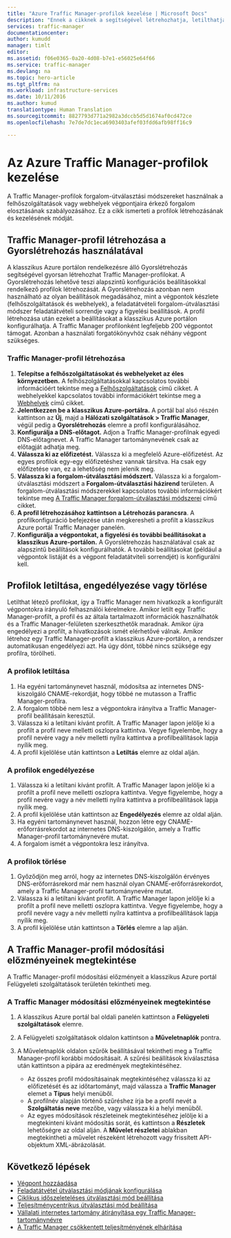 ```yaml
---
title: "Azure Traffic Manager-profilok kezelése | Microsoft Docs"
description: "Ennek a cikknek a segítségével létrehozhatja, letilthatja, engedélyezheti, törölheti és megtekintheti az Azure Traffic Manager-profilok előzményeit."
services: traffic-manager
documentationcenter: 
author: kumudd
manager: timlt
editor: 
ms.assetid: f06e0365-0a20-4d08-b7e1-e56025e64f66
ms.service: traffic-manager
ms.devlang: na
ms.topic: hero-article
ms.tgt_pltfrm: na
ms.workload: infrastructure-services
ms.date: 10/11/2016
ms.author: kumud
translationtype: Human Translation
ms.sourcegitcommit: 8827793d771a2982a3dccb5d5d1674af0cd472ce
ms.openlocfilehash: 7e7de7dc1eca6903403afef03fdd6afb98ff16c9

---
```


# <a name="manage-an-azure-traffic-manager-profile"></a>Az Azure Traffic Manager-profilok kezelése

A Traffic Manager-profilok forgalom-útválasztási módszereket használnak a felhőszolgáltatások vagy webhelyek végpontjaira érkező forgalom elosztásának szabályozásához. Ez a cikk ismerteti a profilok létrehozásának és kezelésének módját.

## <a name="create-a-traffic-manager-profile-using-quick-create"></a>Traffic Manager-profil létrehozása a Gyorslétrehozás használatával

A klasszikus Azure portálon rendelkezésre álló Gyorslétrehozás segítségével gyorsan létrehozhat Traffic Manager-profilokat. A Gyorslétrehozás lehetővé teszi alapszintű konfigurációs beállításokkal rendelkező profilok létrehozását. A Gyorslétrehozás azonban nem használható az olyan beállítások megadásához, mint a végpontok készlete (felhőszolgáltatások és webhelyek), a feladatátvételi forgalom-útválasztási módszer feladatátvételi sorrendje vagy a figyelési beállítások. A profil létrehozása után ezeket a beállításokat a klasszikus Azure portálon konfigurálhatja. A Traffic Manager profilonként legfeljebb 200 végpontot támogat. Azonban a használati forgatókönyvhöz csak néhány végpont szükséges.

### <a name="to-create-a-traffic-manager-profile"></a>Traffic Manager-profil létrehozása

1. **Telepítse a felhőszolgáltatásokat és webhelyeket az éles környezetben.** A felhőszolgáltatásokkal kapcsolatos további információért tekintse meg a [Felhőszolgáltatások](http://go.microsoft.com/fwlink/p/?LinkId=314074) című cikket. A webhelyekkel kapcsolatos további információkért tekintse meg a [Webhelyek](http://go.microsoft.com/fwlink/p/?LinkId=393327) című cikket.
2. **Jelentkezzen be a klasszikus Azure-portálra.** A portál bal alsó részén kattintson az **Új**, majd a **Hálózati szolgáltatások > Traffic Manager**, végül pedig a **Gyorslétrehozás** elemre a profil konfigurálásához.
3. **Konfigurálja a DNS-előtagot.** Adjon a Traffic Manager-profilnak egyedi DNS-előtagnevet. A Traffic Manager tartománynevének csak az előtagját adhatja meg.
4. **Válassza ki az előfizetést.** Válassza ki a megfelelő Azure-előfizetést. Az egyes profilok egy-egy előfizetéshez vannak társítva. Ha csak egy előfizetése van, ez a lehetőség nem jelenik meg.
5. **Válassza ki a forgalom-útválasztási módszert.** Válassza ki a forgalom-útválasztási módszert a **Forgalom-útválasztási házirend** területen. A forgalom-útválasztási módszerekkel kapcsolatos további információkért tekintse meg [A Traffic Manager forgalom-útválasztási módszerei](traffic-manager-routing-methods.md) című cikket.
6. **A profil létrehozásához kattintson a Létrehozás parancsra**. A profilkonfiguráció befejezése után megkeresheti a profilt a klasszikus Azure portál Traffic Manager panelén.
7. **Konfigurálja a végpontokat, a figyelési és további beállításokat a klasszikus Azure-portálon.** A Gyorslétrehozás használatával csak az alapszintű beállítások konfigurálhatók. A további beállításokat (például a végpontok listáját és a végpont feladatátviteli sorrendjét) is konfigurálni kell.

## <a name="disable-enable-or-delete-a-profile"></a>Profilok letiltása, engedélyezése vagy törlése

Letilthat létező profilokat, így a Traffic Manager nem hivatkozik a konfigurált végpontokra irányuló felhasználói kérelmekre. Amikor letilt egy Traffic Manager-profilt, a profil és az általa tartalmazott információk használhatók és a Traffic Manager-felületen szerkeszthetők maradnak.  Amikor újra engedélyezi a profilt, a hivatkozások ismét elérhetővé válnak. Amikor létrehoz egy Traffic Manager-profilt a klasszikus Azure-portálon, a rendszer automatikusan engedélyezi azt. Ha úgy dönt, többé nincs szüksége egy profilra, törölheti.

### <a name="to-disable-a-profile"></a>A profilok letiltása

1. Ha egyéni tartománynevet használ, módosítsa az internetes DNS-kiszolgáló CNAME-rekordját, hogy többé ne mutasson a Traffic Manager-profilra.
2. A forgalom többé nem lesz a végpontokra irányítva a Traffic Manager-profil beállításain keresztül.
3. Válassza ki a letiltani kívánt profilt. A Traffic Manager lapon jelölje ki a profilt a profil neve melletti oszlopra kattintva. Vegye figyelembe, hogy a profil nevére vagy a név melletti nyílra kattintva a profilbeállítások lapja nyílik meg.
4. A profil kijelölése után kattintson a **Letiltás** elemre az oldal alján.

### <a name="to-enable-a-profile"></a>A profilok engedélyezése

1. Válassza ki a letiltani kívánt profilt. A Traffic Manager lapon jelölje ki a profilt a profil neve melletti oszlopra kattintva. Vegye figyelembe, hogy a profil nevére vagy a név melletti nyílra kattintva a profilbeállítások lapja nyílik meg.
2. A profil kijelölése után kattintson az **Engedélyezés** elemre az oldal alján.
3. Ha egyéni tartománynevet használ, hozzon létre egy CNAME-erőforrásrekordot az internetes DNS-kiszolgálón, amely a Traffic Manager-profil tartománynevére mutat.
4. A forgalom ismét a végpontokra lesz irányítva.

### <a name="to-delete-a-profile"></a>A profilok törlése

1. Győződjön meg arról, hogy az internetes DNS-kiszolgálón érvényes DNS-erőforrásrekord már nem használ olyan CNAME-erőforrásrekordot, amely a Traffic Manager-profil tartománynevére mutat.
2. Válassza ki a letiltani kívánt profilt. A Traffic Manager lapon jelölje ki a profilt a profil neve melletti oszlopra kattintva. Vegye figyelembe, hogy a profil nevére vagy a név melletti nyílra kattintva a profilbeállítások lapja nyílik meg.
3. A profil kijelölése után kattintson a **Törlés** elemre a lap alján.

## <a name="view-traffic-manager-profile-change-history"></a>A Traffic Manager-profil módosítási előzményeinek megtekintése

A Traffic Manager-profil módosítási előzményeit a klasszikus Azure portál Felügyeleti szolgáltatások területén tekintheti meg.

### <a name="to-view-your-traffic-manager-change-history"></a>A Traffic Manager módosítási előzményeinek megtekintése

1. A klasszikus Azure portál bal oldali panelén kattintson a **Felügyeleti szolgáltatások** elemre.
2. A Felügyeleti szolgáltatások oldalon kattintson a **Műveletnaplók** pontra.
3. A Műveletnaplók oldalon szűrők beállításával tekintheti meg a Traffic Manager-profil korábbi módosításait. A szűrési beállítások kiválasztása után kattintson a pipára az eredmények megtekintéséhez.

   * Az összes profil módosításainak megtekintéséhez válassza ki az előfizetését és az időtartományt, majd válassza a **Traffic Manager** elemet a **Típus** helyi menüből.
   * A profilnév alapján történő szűréshez írja be a profil nevét a **Szolgáltatás neve** mezőbe, vagy válassza ki a helyi menüből.
   * Az egyes módosítások részleteinek megtekintéséhez jelölje ki a megtekinteni kívánt módosítás sorát, és kattintson a **Részletek** lehetőségre az oldal alján. A **Művelet részletei** ablakban megtekintheti a művelet részeként létrehozott vagy frissített API-objektum XML-ábrázolását.

## <a name="next-steps"></a>Következő lépések

* [Végpont hozzáadása](traffic-manager-endpoints.md)
* [Feladatátvétel útválasztási módjának konfigurálása](traffic-manager-configure-failover-routing-method.md)
* [Ciklikus időszeleteléses útválasztási mód beállítása](traffic-manager-configure-round-robin-routing-method.md)
* [Teljesítménycentrikus útválasztási mód beállítása](traffic-manager-configure-performance-routing-method.md)
* [Vállalati internetes tartomány átirányítása egy Traffic Manager-tartománynévre](traffic-manager-point-internet-domain.md)
* [A Traffic Manager csökkentett teljesítményének elhárítása](traffic-manager-troubleshooting-degraded.md)



<!--HONumber=Feb17_HO3-->


